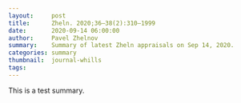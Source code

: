 ```yaml
---
layout:     post
title:      Zheln. 2020;36–38(2):310–1999
date:       2020-09-14 06:00:00
author:     Pavel Zhelnov
summary:    Summary of latest Zheln appraisals on Sep 14, 2020.
categories: summary
thumbnail:  journal-whills
tags:
---
```


This is a test summary.
